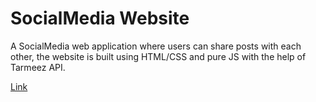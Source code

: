 # SocialMedia Website
 A SocialMedia web application where users can share posts with each other, the website is built using HTML/CSS and pure JS with the help of Tarmeez API.
 
 [Link](https://socialmediabynawaf.netlify.app/)
